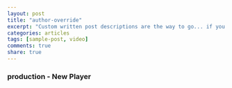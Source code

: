 ```yaml
---
layout: post
title: "author-override"
excerpt: "Custom written post descriptions are the way to go... if you're not lazy."
categories: articles
tags: [sample-post, video]
comments: true
share: true
---
```

### production - New Player
<br>
<div class="apester-media" data-media-id="5c0d2a616c97ee1c42f35d05" height="964"></div><script async src="https://static.apester.com/js/sdk/latest/apester-sdk.js"></script>
<br>

